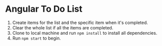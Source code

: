 # Angular To Do List

1. Create items for the list and the specific item when it's completed. 
2. Clear the whole list if all the items are completed. 
3. Clone to local machine and run `npm install` to install all dependencies.
4. Run `npm start` to begin. 

